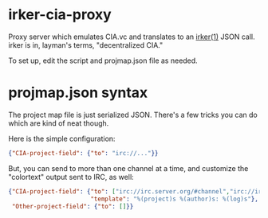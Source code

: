 irker-cia-proxy
===============

Proxy server which emulates CIA.vc and translates to an [irker(1)][irker] JSON call.
irker is in, layman's terms, "decentralized CIA."

To set up, edit the script and projmap.json file as needed.

[irker]: http://www.catb.org/~esr/irker/irker.html

projmap.json syntax
===================

The project map file is just serialized JSON.  There's a few tricks you can do which are
kind of neat though.

Here is the simple configuration:

```JSON
{"CIA-project-field": {"to": "irc://..."}}
```

But, you can send to more than one channel at a time, and customize the "colortext" output
sent to IRC, as well:

```JSON
{"CIA-project-field": {"to": ["irc://irc.server.org/#channel","irc://irc.freenode.net/#commits"],
                       "template": "%(project)s %(author)s: %(log)s"},
 "Other-project-field": {"to": []}}
```

